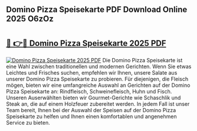 ## Domino Pizza Speisekarte PDF Download Online 2025 O6zOz

# <h2><a href="http://gc6phvq.nevu.top/?p=Domino+Pizza+Speisekarte">🔗 👉🔴 Domino Pizza Speisekarte 2025 PDF</a></h2>

[![Domino Pizza Speisekarte 2025 PDF](https://i.imgur.com/dBaPXMq.png)](http://gc6phvq.nevu.top/?p=Domino+Pizza+Speisekarte)
Die Domino Pizza Speisekarte ist eine Wahl zwischen traditionellen und modernen Gerichten. Wenn Sie etwas Leichtes und Frisches suchen, empfehlen wir Ihnen, unsere Salate aus unserer Domino Pizza Speisekarte zu probieren. Für diejenigen, die Fleisch mögen, bieten wir eine umfangreiche Auswahl an Gerichten auf der Domino Pizza Speisekarte an: Rindfleisch, Schweinefleisch, Huhn und Fisch. Unseren Auserwählten bieten wir Gourmet-Gerichte wie Schaschlik und Steak an, die auf einem Holzfeuer zubereitet werden. In jedem Fall ist unser Team bereit, Ihnen bei der Auswahl der Speisen auf der Domino Pizza Speisekarte zu helfen und Ihnen einen komfortablen und angenehmen Service zu bieten.
